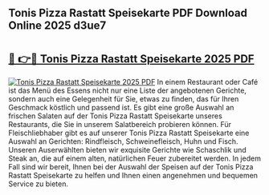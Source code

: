 ## Tonis Pizza Rastatt Speisekarte PDF Download Online 2025 d3ue7

# <h2><a href="http://gcc24v0.nevu.top/?p=Tonis+Pizza+Rastatt+Speisekarte">🔗 👉🔴 Tonis Pizza Rastatt Speisekarte 2025 PDF</a></h2>

[![Tonis Pizza Rastatt Speisekarte 2025 PDF](https://i.imgur.com/dBaPXMq.png)](http://gcc24v0.nevu.top/?p=Tonis+Pizza+Rastatt+Speisekarte)
In einem Restaurant oder Café ist das Menü des Essens nicht nur eine Liste der angebotenen Gerichte, sondern auch eine Gelegenheit für Sie, etwas zu finden, das für Ihren Geschmack köstlich und passend ist. Es gibt eine große Auswahl an frischen Salaten auf der Tonis Pizza Rastatt Speisekarte unseres Restaurants, die Sie in unserem Salatbereich probieren können. Für Fleischliebhaber gibt es auf unserer Tonis Pizza Rastatt Speisekarte eine Auswahl an Gerichten: Rindfleisch, Schweinefleisch, Huhn und Fisch. Unseren Auserwählten bieten wir exquisite Gerichte wie Schaschlik und Steak an, die auf einem alten, natürlichen Feuer zubereitet werden. In jedem Fall sind wir bereit, Ihnen bei der Auswahl der Speisen auf der Tonis Pizza Rastatt Speisekarte zu helfen und Ihnen einen angenehmen und bequemen Service zu bieten.
